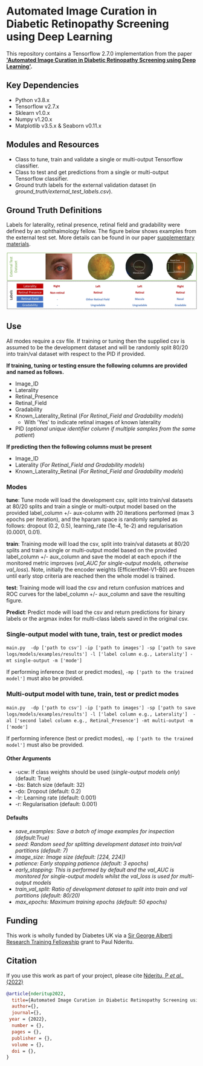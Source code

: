 # Automated Image Curation in Diabetic Retinopathy Screening using Deep Learning
This repository contains a Tensorflow 2.7.0 implementation from the paper
**['Automated Image Curation in Diabetic Retinopathy Screening using Deep Learning']().**

## Key Dependencies
   - Python v3.8.x
   - Tensorflow v2.7.x
   - Sklearn v1.0.x
   - Numpy v1.20.x
   - Matplotlib v3.5.x & Seaborn v0.11.x

## Modules and Resources
*  Class to tune, train and validate a single or multi-output Tensorflow classifier.
*  Class to test and get predictions from a single or multi-output Tensorflow classifier.
*  Ground truth labels for the external validation dataset (in *ground_truth/external_test_labels.csv*).

## Ground Truth Definitions
Labels for laterality, retinal presence, retinal field and gradability were defined by an ophthalmology fellow.
The figure below shows examples from the external test set. More details can be found in our paper [supplementary materials]().

![fig](ground_truth/gt_definitions.jpg )

## Use
All modes require a csv file. If training or tuning then the supplied csv is assumed to be the 
development dataset and will be randomly split 80/20 into train/val dataset with respect to the PID if provided.

**If training, tuning or testing ensure the following columns are provided and named as follows.**
- Image_ID
- Laterality 
- Retinal_Presence
- Retinal_Field 
- Gradability 
- Known_Laterality_Retinal (*For Retinal_Field and Gradability models*)
   - With 'Yes' to indicate retinal images of known laterality
- PID (*optional unique identifier column if multiple samples from the same patient*)


**If predicting then the following columns must be present**
- Image_ID
- Laterality (*For Retinal_Field and Gradability models*)
- Known_Laterality_Retinal (*For Retinal_Field and Gradability models*)

### Modes
**tune**: Tune mode will load the development csv, split into train/val datasets at 80/20 splits and train a single 
or multi-output model based on the provided label_column +/- aux-column with 20 iterations performed 
(max 3 epochs per iteration), and the hparam space is randomly sampled as follows: 
dropout (0.2, 0.5), learning_rate (1e-4, 1e-2) and regularisation (0.0001, 0.01).

**train**: Training mode will load the csv, split into train/val datasets at 80/20 splits and train a single 
or multi-output model based on the provided label_column +/- aux_column and save the model at each epoch if the 
monitored metric improves (*val_AUC for single-output models, otherwise val_loss*). Note, initially the encoder weights (EfficientNet-V1-B0) are frozen until early stop criteria 
are reached then the whole model is trained.

**test**: Training mode will load the csv and return confusion matrices and ROC curves for the label_column +/- 
aux_column and save the resulting figure.

**Predict**: Predict mode will load the csv and return predictions for binary labels or the argmax index for 
multi-class labels saved in the original csv.

### Single-output model with tune, train, test or predict modes
```main.py  -dp ['path to csv'] -ip ['path to images'] -sp ['path to save logs/models/examples/results'] -l ['label column e.g., Laterality'] -mt single-output -m ['mode']```

If performing inference (test or predict modes), ```-mp ['path to the trained model']``` must also be provided.

### Multi-output model with tune, train, test or predict modes
```main.py  -dp ['path to csv'] -ip ['path to images'] -sp ['path to save logs/models/examples/results'] -l ['label column e.g., Laterality']  -al ['second label column e.g., Retinal_Presence'] -mt multi-output -m ['mode']```

If performing inference (test or predict modes), ```-mp ['path to the trained model']``` must also be provided.

#### Other Arguments
- -ucw: If class weights should be used (*single-output models only*) (default: True)
- -bs: Batch size (default: 32)
- -do: Dropout (default: 0.2)
- -lr: Learning rate (default: 0.001)
- -r: Regularisation (default: 0.001)

#### Defaults
- *save_examples: Save a batch of image examples for inspection (default:True)*
- *seed: Random seed for splitting development dataset into train/val partitions (default: 7)* 
- *image_size: Image size (default: [224, 224])*
- *patience: Early stopping patience (default: 3 epochs)*
- *early_stopping: This is performed by default and the val_AUC is monitored for single-output models whilst the 
  val_loss is used for multi-output models*
- *train_val_split: Ratio of development dataset to split into train and val partitions (default: 80/20)*  
- *max_epochs: Maximum training epochs (default: 50 epochs)*

## Funding
This work is wholly funded by Diabetes UK via a [Sir George Alberti Research Training Fellowship](https://www.diabetes.org.uk/research/our-research-projects/london/nderitu-ai-retinopathy) grant to Paul Nderitu.

## Citation
If you use this work as part of your project, please cite [Nderitu, P *et al.,* (2022)]()

```bibtex
@article{nderitup2022,
  title={Automated Image Curation in Diabetic Retinopathy Screening using Deep Learning},
  author={},
  journal={},
 year = {2022},
  number = {},
  pages = {},
  publisher = {},
  volume = {},
  doi = {},
}